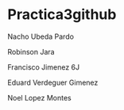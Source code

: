 # Practica3github
Nacho Ubeda Pardo

Robinson Jara

Francisco Jimenez 6J

Eduard Verdeguer Gimenez 

Noel Lopez Montes
